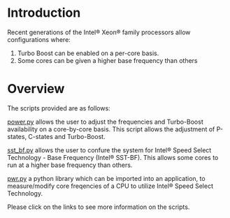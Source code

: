# Introduction

Recent generations of the Intel® Xeon® family processors allow configurations
where:

1. Turbo Boost can be enabled on a per-core basis.
2. Some cores can be given a higher base frequency than others

# Overview

The scripts provided are as follows:

[power.py](power.md) allows the user
to adjust the frequencies and Turbo-Boost availability on a core-by-core basis.
This script allows the adjustment of P-states, C-states and Turbo-Boost.

[sst_bf.py](sst_bf.md) allows the user to confure the system for
Intel® Speed Select Technology - Base Frequency (Intel® SST-BF).
This allows some cores to run at a higher base frequency than
others.

[pwr.py](pwr.md) a python library which can be imported into an application,
to measure/modify core freqencies of a CPU to utilize Intel® Speed Select Technology.

Please click on the links to see more information on the scripts.
